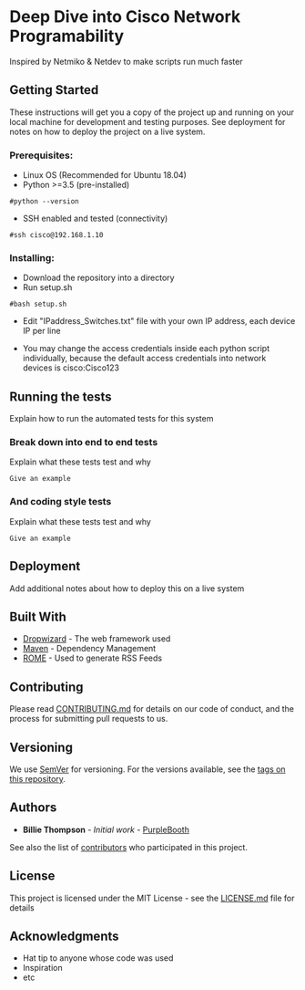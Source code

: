 # Deep Dive into Cisco Network Programability
Inspired by Netmiko & Netdev to make scripts run much faster


## Getting Started

These instructions will get you a copy of the project up and running on your local machine for development and testing purposes. See deployment for notes on how to deploy the project on a live system.

### Prerequisites:

* Linux OS (Recommended for Ubuntu 18.04)
* Python >=3.5 (pre-installed)
```
#python --version
```

     
* SSH enabled and tested (connectivity)
```
#ssh cisco@192.168.1.10
```

     
     
### Installing:

* Download the repository into a directory
* Run setup.sh
```
#bash setup.sh
```

* Edit "IPaddress_Switches.txt" file with your own IP address, each device IP per line

* You may change the access credentials inside each python script individually, because the default access credentials into network devices is cisco:Cisco123




## Running the tests

Explain how to run the automated tests for this system

### Break down into end to end tests

Explain what these tests test and why

```
Give an example
```

### And coding style tests

Explain what these tests test and why

```
Give an example
```

## Deployment

Add additional notes about how to deploy this on a live system

## Built With

* [Dropwizard](http://www.dropwizard.io/1.0.2/docs/) - The web framework used
* [Maven](https://maven.apache.org/) - Dependency Management
* [ROME](https://rometools.github.io/rome/) - Used to generate RSS Feeds

## Contributing

Please read [CONTRIBUTING.md](https://gist.github.com/PurpleBooth/b24679402957c63ec426) for details on our code of conduct, and the process for submitting pull requests to us.

## Versioning

We use [SemVer](http://semver.org/) for versioning. For the versions available, see the [tags on this repository](https://github.com/your/project/tags). 

## Authors

* **Billie Thompson** - *Initial work* - [PurpleBooth](https://github.com/PurpleBooth)

See also the list of [contributors](https://github.com/your/project/contributors) who participated in this project.

## License

This project is licensed under the MIT License - see the [LICENSE.md](LICENSE.md) file for details

## Acknowledgments

* Hat tip to anyone whose code was used
* Inspiration
* etc
